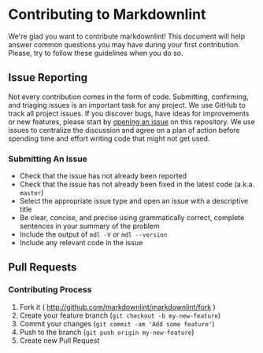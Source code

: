 # Contributing to Markdownlint

We're glad you want to contribute markdownlint! This document will help answer common questions you may have during your first contribution. Please, try to follow these guidelines when you do so.

## Issue Reporting

Not every contribution comes in the form of code. Submitting, confirming, and triaging issues is an important task for any project. We use GitHub to track all project issues. If you discover bugs, have ideas for improvements or new features, please start by [opening an issue](https://github.com/markdownlint/markdownlint/issues) on this repository. We use issues to centralize the discussion and agree on a plan of action before spending time and effort writing code that might not get used.

### Submitting An Issue
* Check that the issue has not already been reported
* Check that the issue has not already been fixed in the latest code (a.k.a. `master`)
* Select the appropriate issue type and open an issue with a descriptive title
* Be clear, concise, and precise using grammatically correct, complete sentences in your summary of the problem
* Include the output of `mdl -V` or `mdl --version`
* Include any relevant code in the issue

## Pull Requests

### Contributing Process

1. Fork it ( <http://github.com/markdownlint/markdownlint/fork> )
1. Create your feature branch (`git checkout -b my-new-feature`)
1. Commit your changes (`git commit -am 'Add some feature'`)
1. Push to the branch (`git push origin my-new-feature`)
1. Create new Pull Request
